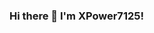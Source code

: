 ### Hi there 👋 I'm XPower7125!

<!--
**XPower7125/XPower7125** is a ✨ _special_ ✨ repository because its `README.md` (this file) appears on your GitHub profile.

Here are some ideas to get you started:

- 🔭 I’m currently working on DragonBot and SUS MusicBot
- 🌱 I’m currently learning Python
- 👯 I’m looking to collaborate on Responder
-->
